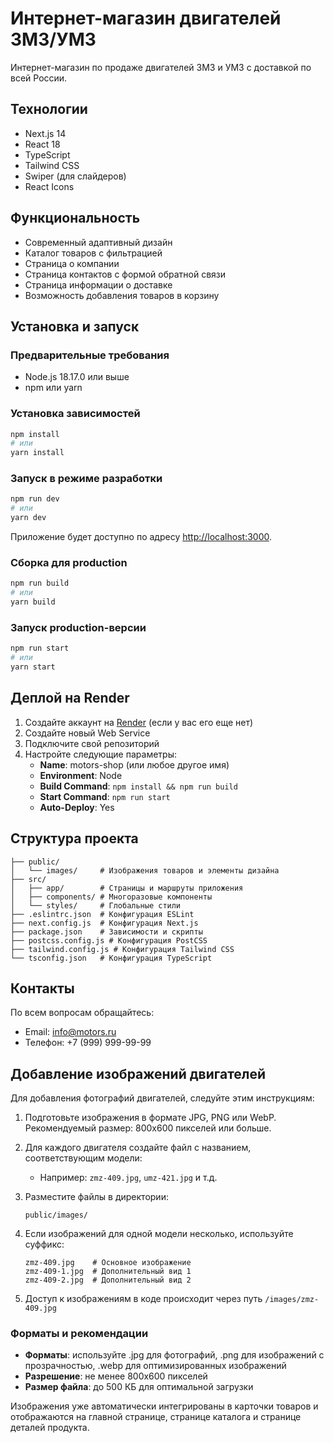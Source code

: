 # Интернет-магазин двигателей ЗМЗ/УМЗ

Интернет-магазин по продаже двигателей ЗМЗ и УМЗ с доставкой по всей России.

## Технологии

- Next.js 14
- React 18
- TypeScript
- Tailwind CSS
- Swiper (для слайдеров)
- React Icons

## Функциональность

- Современный адаптивный дизайн
- Каталог товаров с фильтрацией
- Страница о компании
- Страница контактов с формой обратной связи
- Страница информации о доставке
- Возможность добавления товаров в корзину

## Установка и запуск

### Предварительные требования

- Node.js 18.17.0 или выше
- npm или yarn

### Установка зависимостей

```bash
npm install
# или
yarn install
```

### Запуск в режиме разработки

```bash
npm run dev
# или
yarn dev
```

Приложение будет доступно по адресу [http://localhost:3000](http://localhost:3000).

### Сборка для production

```bash
npm run build
# или
yarn build
```

### Запуск production-версии

```bash
npm run start
# или
yarn start
```

## Деплой на Render

1. Создайте аккаунт на [Render](https://render.com/) (если у вас его еще нет)
2. Создайте новый Web Service
3. Подключите свой репозиторий
4. Настройте следующие параметры:
   - **Name**: motors-shop (или любое другое имя)
   - **Environment**: Node
   - **Build Command**: `npm install && npm run build`
   - **Start Command**: `npm run start`
   - **Auto-Deploy**: Yes

## Структура проекта

```
├── public/
│   └── images/     # Изображения товаров и элементы дизайна
├── src/
│   ├── app/        # Страницы и маршруты приложения
│   ├── components/ # Многоразовые компоненты
│   └── styles/     # Глобальные стили
├── .eslintrc.json  # Конфигурация ESLint
├── next.config.js  # Конфигурация Next.js
├── package.json    # Зависимости и скрипты
├── postcss.config.js # Конфигурация PostCSS
├── tailwind.config.js # Конфигурация Tailwind CSS
└── tsconfig.json   # Конфигурация TypeScript
```

## Контакты

По всем вопросам обращайтесь:
- Email: info@motors.ru
- Телефон: +7 (999) 999-99-99

## Добавление изображений двигателей

Для добавления фотографий двигателей, следуйте этим инструкциям:

1. Подготовьте изображения в формате JPG, PNG или WebP. Рекомендуемый размер: 800x600 пикселей или больше.

2. Для каждого двигателя создайте файл с названием, соответствующим модели:
   - Например: `zmz-409.jpg`, `umz-421.jpg` и т.д.

3. Разместите файлы в директории:
   ```
   public/images/
   ```

4. Если изображений для одной модели несколько, используйте суффикс:
   ```
   zmz-409.jpg    # Основное изображение
   zmz-409-1.jpg  # Дополнительный вид 1
   zmz-409-2.jpg  # Дополнительный вид 2
   ```

5. Доступ к изображениям в коде происходит через путь `/images/zmz-409.jpg`

### Форматы и рекомендации

- **Форматы**: используйте .jpg для фотографий, .png для изображений с прозрачностью, .webp для оптимизированных изображений
- **Разрешение**: не менее 800x600 пикселей
- **Размер файла**: до 500 КБ для оптимальной загрузки

Изображения уже автоматически интегрированы в карточки товаров и отображаются на главной странице, странице каталога и странице деталей продукта. 